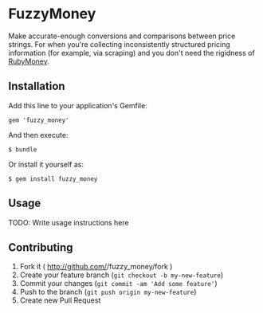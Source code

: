 # FuzzyMoney

Make accurate-enough conversions and comparisons between price strings. For when you're collecting inconsistently structured pricing information (for example, via scraping) and you don't need the rigidness of [RubyMoney](https://github.com/RubyMoney/money).

## Installation

Add this line to your application's Gemfile:

    gem 'fuzzy_money'

And then execute:

    $ bundle

Or install it yourself as:

    $ gem install fuzzy_money

## Usage

TODO: Write usage instructions here

## Contributing

1. Fork it ( http://github.com/<my-github-username>/fuzzy_money/fork )
2. Create your feature branch (`git checkout -b my-new-feature`)
3. Commit your changes (`git commit -am 'Add some feature'`)
4. Push to the branch (`git push origin my-new-feature`)
5. Create new Pull Request
